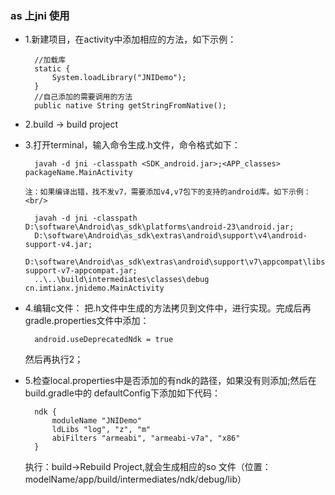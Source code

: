 ### as 上jni 使用
* 1.新建项目，在activity中添加相应的方法，如下示例：<br/>
        
        //加载库
        static {
            System.loadLibrary("JNIDemo");
        }
        //自己添加的需要调用的方法
        public native String getStringFromNative();
* 2.build -> build project
* 3.打开terminal，输入命令生成.h文件，命令格式如下：<br/>
        
        javah -d jni -classpath <SDK_android.jar>;<APP_classes> packageName.MainActivity

      注：如果编译出错，找不发v7，需要添加v4,v7包下的支持的android库。如下示例：<br/>
        
        javah -d jni -classpath D:\software\Android\as_sdk\platforms\android-23\android.jar;
        D:\software\Android\as_sdk\extras\android\support\v4\android-support-v4.jar;
        D:\software\Android\as_sdk\extras\android\support\v7\appcompat\libs\android-support-v7-appcompat.jar;
        ..\..\build\intermediates\classes\debug cn.imtianx.jnidemo.MainActivity
        
* 4.编辑c文件：
把.h文件中生成的方法拷贝到文件中，进行实现。完成后再<poject>gradle.properties文件中添加：<br/>
            
        android.useDeprecatedNdk = true
     然后再执行2；
* 5.检查local.properties中是否添加的有ndk的路径，如果没有则添加;然后在build.gradle<model>中的
defaultConfig下添加如下代码：
        
        ndk {
            moduleName "JNIDemo"
            ldLibs "log", "z", "m"
            abiFilters "armeabi", "armeabi-v7a", "x86"
        }
    执行：build->Rebuild Project,就会生成相应的so 文件（位置：modelName/app/build/intermediates/ndk/debug/lib）
